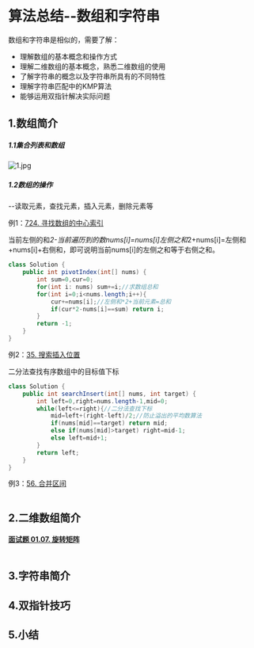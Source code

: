 # 算法总结--数组和字符串

数组和字符串是相似的，需要了解：

- 理解数组的基本概念和操作方式
- 理解二维数组的基本概念，熟悉二维数组的使用
- 了解字符串的概念以及字符串所具有的不同特性
- 理解字符串匹配中的KMP算法
- 能够运用双指针解决实际问题

## 1.数组简介

##### 1.1集合列表和数组

![1.jpg](https://pic.leetcode-cn.com/1611678316-LgeBpB-1.jpg)

##### 1.2数组的操作

--读取元素，查找元素，插入元素，删除元素等

例1：[724. 寻找数组的中心索引](https://leetcode-cn.com/problems/find-pivot-index/)

当前左侧的和*2-当前遍历到的数nums[i]=nums[i]左侧之和*2+nums[i]=左侧和+nums[i]+右侧和，即可说明当前nums[i]的左侧之和等于右侧之和。

~~~java
class Solution {
    public int pivotIndex(int[] nums) {
        int sum=0,cur=0;
        for(int i: nums) sum+=i;//求数组总和
        for(int i=0;i<nums.length;i++){
            cur+=nums[i];//左侧和*2+当前元素=总和
            if(cur*2-nums[i]==sum) return i;
        }
        return -1;
    }
}
~~~

例2：[35. 搜索插入位置](https://leetcode-cn.com/problems/search-insert-position/)

二分法查找有序数组中的目标值下标

~~~java
class Solution {
    public int searchInsert(int[] nums, int target) {
        int left=0,right=nums.length-1,mid=0;
        while(left<=right){//二分法查找下标
            mid=left+(right-left)/2;//防止溢出的平均数算法
            if(nums[mid]==target) return mid;
            else if(nums[mid]>target) right=mid-1;
            else left=mid+1; 
        }
        return left;
    }
}
~~~

例3：[56. 合并区间](https://leetcode-cn.com/problems/merge-intervals/)

~~~java

~~~

## 2.二维数组简介

#### [面试题 01.07. 旋转矩阵](https://leetcode-cn.com/problems/rotate-matrix-lcci/)

~~~java

~~~





## 3.字符串简介

## 4.双指针技巧

## 5.小结